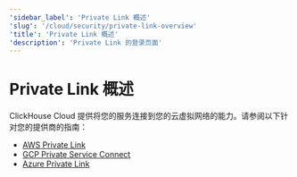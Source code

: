 ```yaml
---
'sidebar_label': 'Private Link 概述'
'slug': '/cloud/security/private-link-overview'
'title': 'Private Link 概述'
'description': 'Private Link 的登录页面'
---
```



# Private Link 概述

ClickHouse Cloud 提供将您的服务连接到您的云虚拟网络的能力。请参阅以下针对您的提供商的指南：

- [AWS Private Link](/cloud/security/aws-privatelink.md)
- [GCP Private Service Connect](/cloud/security/gcp-private-service-connect.md)
- [Azure Private Link](/cloud/security/azure-privatelink.md)
